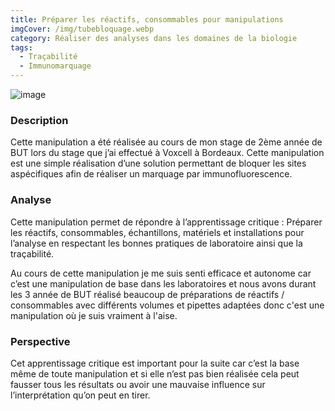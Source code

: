 ```yaml
---
title: Préparer les réactifs, consommables pour manipulations
imgCover: /img/tubebloquage.webp
category: Réaliser des analyses dans les domaines de la biologie
tags:
  - Traçabilité
  - Immunomarquage
---
```


![image](/img/tubebloquage.webp)

### Description

Cette manipulation a été réalisée au cours de mon stage de 2ème année de BUT lors du stage que j’ai effectué à Voxcell à Bordeaux. Cette manipulation est une simple réalisation d’une solution permettant de bloquer les sites aspécifiques afin de réaliser un marquage par immunofluorescence.

### Analyse

Cette manipulation permet de répondre à l’apprentissage critique : Préparer les réactifs, consommables, échantillons, matériels et installations pour l’analyse en respectant les bonnes pratiques de laboratoire ainsi que la traçabilité.

Au cours de cette manipulation je me suis senti efficace et autonome car c’est une manipulation de base dans les laboratoires et nous avons durant les 3 année de BUT réalisé beaucoup de préparations de réactifs / consommables avec différents volumes et pipettes adaptées donc c'est une manipulation où je suis vraiment à l'aise.

### Perspective

Cet apprentissage critique est important pour la suite car c’est la base même de toute manipulation et si elle n’est pas bien réalisée cela peut fausser tous les résultats ou avoir une mauvaise influence sur l’interprétation qu’on peut en tirer.
